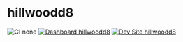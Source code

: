 # hillwoodd8

![CI none](https://img.shields.io/badge/ci-none-orange.svg)
[![Dashboard hillwoodd8](https://img.shields.io/badge/dashboard-hillwoodd8-yellow.svg)](https://dashboard.pantheon.io/sites/44408f15-59f1-46e0-9b9a-27440ea57b90#dev/code)
[![Dev Site hillwoodd8](https://img.shields.io/badge/site-hillwoodd8-blue.svg)](http://dev-hillwoodd8.pantheonsite.io/)